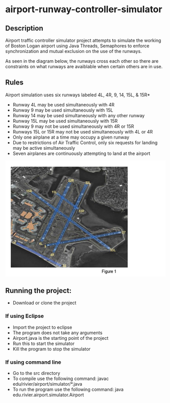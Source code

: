 # airport-runway-controller-simulator

## Description
Airport traffic controller simulator project attempts to simulate the working of Boston Logan airport using Java Threads, Semaphores to enforce synchronization and mutual exclusion on the use of the runways. 

As seen in the diagram below, the runways cross each other so there are constraints on what runways are avaiblable when certain others are in use.

## Rules
Airport simulation uses six runways labeled 4L, 4R, 9, 14, 15L, & 15R*
- Runway 4L may be used simultaneously with 4R
- Runway 9 may be used simultaneously with 15L
- Runway 14 may be used simultaneously with any other runway
- Runway 15L may be used simultaneously with 15R
- Runway 9 may not be used simultaneously with 4R or 15R
- Runways 15L or 15R may not be used simultaneously with 4L or 4R
- Only one airplane at a time may occupy a given runway
- Due to restrictions of Air Traffic Control, only six requests for landing may be active simultaneously
- Seven airplanes are continuously attempting to land at the airport

![Alt text](Airport-Runway-Diagram.png?raw=true "Logan Airport")


## Running the project:

- Download or clone the project

### If using Eclipse
- Import the project to eclipse
- The program does not take any arguments
- Airport.java is the starting point of the project
- Run this to start the simulator
- Kill the program to stop the simulator

### If using command line 
- Go to the src directory
- To compile use the following command: javac edu/rivier/airport/simulator/*.java
- To run the program use the following command: java edu.rivier.airport.simulator.Airport
  
